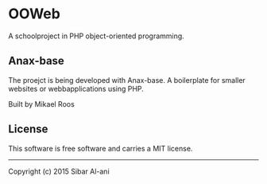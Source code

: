 OOWeb
==================
A schoolproject in PHP object-oriented programming.

Anax-base
------------------
The proejct is being developed with Anax-base. A boilerplate for smaller websites or webbapplications using PHP.
 
Built by Mikael Roos

License 
------------------
This software is free software and carries a MIT license.

------------------
Copyright (c) 2015 Sibar Al-ani